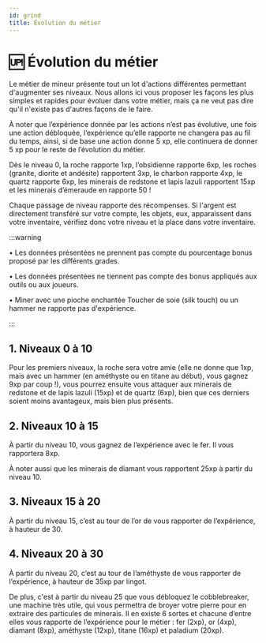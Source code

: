 ```yaml
---
id: grind
title: Évolution du métier
---
```


# 🆙 Évolution du métier

Le métier de mineur présente tout un lot d'actions différentes permettant d'augmenter ses niveaux. Nous allons ici vous proposer les façons les plus simples et rapides pour évoluer dans votre métier, mais ça ne veut pas dire qu'il n'existe pas d'autres façons de le faire.

À noter que l’expérience donnée par les actions n’est pas évolutive, une fois une action débloquée, l’expérience qu’elle rapporte ne changera pas au fil du temps, ainsi, si de base une action donne 5 xp, elle continuera de donner 5 xp pour le reste de l’évolution du métier.

Dès le niveau 0, la roche rapporte 1xp, l’obsidienne rapporte 6xp, les roches (granite, diorite et andésite) rapportent 3xp, le charbon rapporte 4xp, le quartz rapporte 6xp, les minerais de redstone et lapis lazuli rapportent 15xp et les minerais d’émeraude en rapporte 50 !

Chaque passage de niveau rapporte des récompenses. Si l'argent est directement transféré sur votre compte, les objets, eux, apparaissent dans votre inventaire, vérifiez donc votre niveau et la place dans votre inventaire.

:::warning

• Les données présentées ne prennent pas compte du pourcentage bonus proposé par les différents grades.

• Les données présentées ne tiennent pas compte des bonus appliqués aux outils ou aux joueurs.

• Miner avec une pioche enchantée Toucher de soie (silk touch) ou un hammer ne rapporte pas d'expérience.

:::

## 1. Niveaux 0 à 10

Pour les premiers niveaux, la roche sera votre amie (elle ne donne que 1xp, mais avec un hammer (en améthyste ou en titane au début), vous gagnez 9xp par coup !), 
vous pourrez ensuite vous attaquer aux minerais de redstone et de lapis lazuli (15xp) et de quartz (6xp), bien que ces derniers soient moins avantageux, mais bien plus présents. 

## 2. Niveaux 10 à 15

À partir du niveau 10, vous gagnez de l’expérience avec le fer. Il vous rapportera 8xp.

À noter aussi que les minerais de diamant vous rapportent 25xp à partir du niveau 10.

## 3. Niveaux 15 à 20

À partir du niveau 15, c’est au tour de l’or de vous rapporter de l’expérience, à hauteur de 30.

## 4. Niveaux 20 à 30

À partir du niveau 20, c’est au tour de l’améthyste de vous rapporter de l’expérience, à hauteur de 35xp par lingot.

De plus, c'est à partir du niveau 25 que vous débloquez le cobblebreaker, une machine très utile, qui vous permettra de broyer votre pierre pour en extraire des particules de minerais. Il en existe 6 sortes et chacune d’entre elles vous rapporte de l’expérience pour le métier : fer (2xp), or (4xp), diamant (8xp), améthyste (12xp), titane (16xp) et paladium (20xp).
